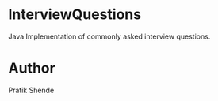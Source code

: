 # InterviewQuestions
Java Implementation of commonly asked interview questions.

# Author
Pratik Shende
